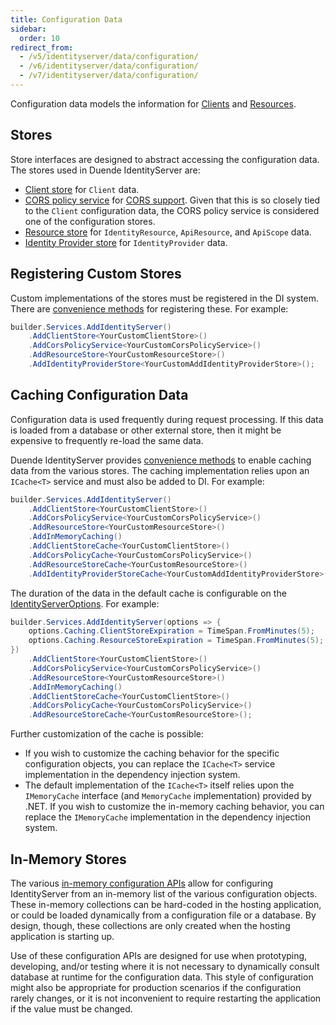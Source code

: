 ```yaml
---
title: Configuration Data
sidebar:
  order: 10
redirect_from:
  - /v5/identityserver/data/configuration/
  - /v6/identityserver/data/configuration/
  - /v7/identityserver/data/configuration/
---
```



Configuration data models the information for [Clients](/identityserver/v7/fundamentals/clients)
and [Resources](/identityserver/v7/fundamentals/resources).

## Stores

Store interfaces are designed to abstract accessing the configuration data.
The stores used in Duende IdentityServer are:

* [Client store](/identityserver/v7/reference/stores/client_store) for `Client` data.
* [CORS policy service](/identityserver/v7/reference/stores/cors_policy_service)
  for [CORS support](/identityserver/v7/tokens/cors). Given that this is so closely tied to the `Client` configuration
  data, the CORS policy service is considered one of the configuration stores.
* [Resource store](/identityserver/v7/reference/stores/resource_store) for `IdentityResource`, `ApiResource`, and
  `ApiScope` data.
* [Identity Provider store](/identityserver/v7/reference/stores/idp_store) for `IdentityProvider` data.

## Registering Custom Stores

Custom implementations of the stores must be registered in the DI system.
There are [convenience methods](/identityserver/v7/reference/di#configuration-stores) for registering these.
For example:

```cs
builder.Services.AddIdentityServer()
    .AddClientStore<YourCustomClientStore>()
    .AddCorsPolicyService<YourCustomCorsPolicyService>()
    .AddResourceStore<YourCustomResourceStore>()
    .AddIdentityProviderStore<YourCustomAddIdentityProviderStore>();
```

## Caching Configuration Data

Configuration data is used frequently during request processing.
If this data is loaded from a database or other external store, then it might be expensive to frequently re-load the
same data.

Duende IdentityServer provides [convenience methods](/identityserver/v7/reference/di#caching-configuration-data) to
enable caching data from the various stores.
The caching implementation relies upon an `ICache<T>` service and must also be added to DI.
For example:

```cs
builder.Services.AddIdentityServer()
    .AddClientStore<YourCustomClientStore>()
    .AddCorsPolicyService<YourCustomCorsPolicyService>()
    .AddResourceStore<YourCustomResourceStore>()
    .AddInMemoryCaching()
    .AddClientStoreCache<YourCustomClientStore>()
    .AddCorsPolicyCache<YourCustomCorsPolicyService>()
    .AddResourceStoreCache<YourCustomResourceStore>()
    .AddIdentityProviderStoreCache<YourCustomAddIdentityProviderStore>();
```

The duration of the data in the default cache is configurable on
the [IdentityServerOptions](/identityserver/v7/reference/options#caching).
For example:

```cs
builder.Services.AddIdentityServer(options => {
    options.Caching.ClientStoreExpiration = TimeSpan.FromMinutes(5);
    options.Caching.ResourceStoreExpiration = TimeSpan.FromMinutes(5);
})
    .AddClientStore<YourCustomClientStore>()
    .AddCorsPolicyService<YourCustomCorsPolicyService>()
    .AddResourceStore<YourCustomResourceStore>()
    .AddInMemoryCaching()
    .AddClientStoreCache<YourCustomClientStore>()
    .AddCorsPolicyCache<YourCustomCorsPolicyService>()
    .AddResourceStoreCache<YourCustomResourceStore>();
```

Further customization of the cache is possible:

* If you wish to customize the caching behavior for the specific configuration objects, you can replace the `ICache<T>`
  service implementation in the dependency injection system.
* The default implementation of the `ICache<T>` itself relies upon the `IMemoryCache` interface (and `MemoryCache`
  implementation) provided by .NET.
  If you wish to customize the in-memory caching behavior, you can replace the `IMemoryCache` implementation in the
  dependency injection system.

## In-Memory Stores

The various [in-memory configuration APIs](/identityserver/v7/reference/di#configuration-stores) allow for configuring
IdentityServer from an in-memory list of the various configuration objects.
These in-memory collections can be hard-coded in the hosting application, or could be loaded dynamically from a
configuration file or a database.
By design, though, these collections are only created when the hosting application is starting up.

Use of these configuration APIs are designed for use when prototyping, developing, and/or testing where it is not
necessary to dynamically consult database at runtime for the configuration data.
This style of configuration might also be appropriate for production scenarios if the configuration rarely changes, or
it is not inconvenient to require restarting the application if the value must be changed.
